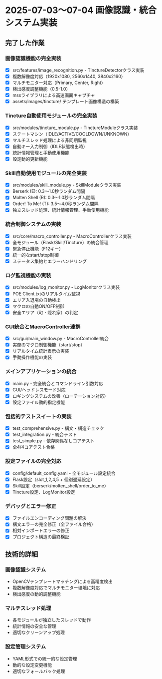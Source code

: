 # 2025-07-03～07-04 画像認識・統合システム実装

## 完了した作業

### 画像認識機能の完全実装
- [x] src/features/image_recognition.py - TinctureDetectorクラス実装
- [x] 複数解像度対応（1920x1080, 2560x1440, 3840x2160）
- [x] マルチモニター対応（Primary, Center, Right）
- [x] 検出感度調整機能（0.5-1.0）
- [x] mssライブラリによる高速画面キャプチャ
- [x] assets/images/tincture/ テンプレート画像構造の構築

### Tincture自動使用モジュールの完全実装
- [x] src/modules/tincture_module.py - TinctureModuleクラス実装
- [x] ステートマシン（IDLE/ACTIVE/COOLDOWN/UNKNOWN）
- [x] マルチスレッド処理による非同期監視
- [x] 自動キー入力制御（IDLE状態検出時）
- [x] 統計情報管理と手動使用機能
- [x] 設定動的更新機能

### Skill自動使用モジュールの完全実装
- [x] src/modules/skill_module.py - SkillModuleクラス実装
- [x] Berserk (E): 0.3〜1.0秒ランダム間隔
- [x] Molten Shell (R): 0.3〜1.0秒ランダム間隔
- [x] Order! To Me! (T): 3.5〜4.0秒ランダム間隔
- [x] 独立スレッド処理、統計情報管理、手動使用機能

### 統合制御システムの実装
- [x] src/core/macro_controller.py - MacroControllerクラス実装
- [x] 全モジュール（Flask/Skill/Tincture）の統合管理
- [x] 緊急停止機能（F12キー）
- [x] 統一的なstart/stop制御
- [x] ステータス集約とエラーハンドリング

### ログ監視機能の実装
- [x] src/modules/log_monitor.py - LogMonitorクラス実装
- [x] POE Client.txtのリアルタイム監視
- [x] エリア入退場の自動検出
- [x] マクロの自動ON/OFF制御
- [x] 安全エリア（町・隠れ家）の判定

### GUI統合とMacroController連携
- [x] src/gui/main_window.py - MacroController統合
- [x] 実際のマクロ制御機能（start/stop）
- [x] リアルタイム統計表示の実装
- [x] 手動操作機能の実装

### メインアプリケーションの統合
- [x] main.py - 完全統合とコマンドライン引数対応
- [x] GUI/ヘッドレスモード対応
- [x] ロギングシステムの改善（ローテーション対応）
- [x] 設定ファイル動的指定機能

### 包括的テストスイートの実装
- [x] test_comprehensive.py - 構文・構造チェック
- [x] test_integration.py - 統合テスト
- [x] test_simple.py - 依存関係なしコアテスト
- [x] 全4/4コアテスト合格

### 設定ファイルの完全対応
- [x] config/default_config.yaml - 全モジュール設定統合
- [x] Flask設定（slot_1,2,4,5 + 個別遅延設定）
- [x] Skill設定（berserk/molten_shell/order_to_me）
- [x] Tincture設定、LogMonitor設定

### デバッグとエラー修正
- [x] ファイルエンコーディング問題の解決
- [x] 構文エラーの完全修正（全ファイル合格）
- [x] 相対インポートエラーの修正
- [x] プロジェクト構造の最終検証

## 技術的詳細

### 画像認識システム
- OpenCVテンプレートマッチングによる高精度検出
- 複数解像度対応でマルチモニター環境に対応
- 検出感度の動的調整機能

### マルチスレッド処理
- 各モジュールが独立したスレッドで動作
- 統計情報の安全な管理
- 適切なクリーンアップ処理

### 設定管理システム
- YAML形式での統一的な設定管理
- 動的な設定変更機能
- 適切なフォールバック処理